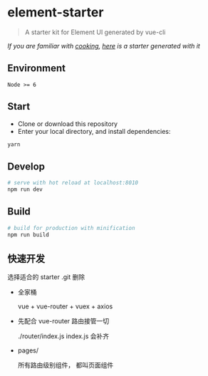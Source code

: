 # element-starter

> A starter kit for Element UI generated by vue-cli

*If you are familiar with [cooking](https://github.com/elemefe/cooking), [here](https://github.com/ElementUI/element-cooking-starter) is a starter generated with it*

## Environment

`Node >= 6`

## Start

 - Clone or download this repository
 - Enter your local directory, and install dependencies:

``` bash
yarn
```

## Develop

``` bash
# serve with hot reload at localhost:8010
npm run dev
```

## Build

``` bash
# build for production with minification
npm run build
```
## 快速开发
  选择适合的 starter
  .git 删除
  - 全家桶

    vue + vue-router + vuex + axios

  - 先配合 vue-router 路由接管一切

    ./router/index.js  index.js 会补齐
  - pages/

    所有路由级别组件， 都叫页面组件